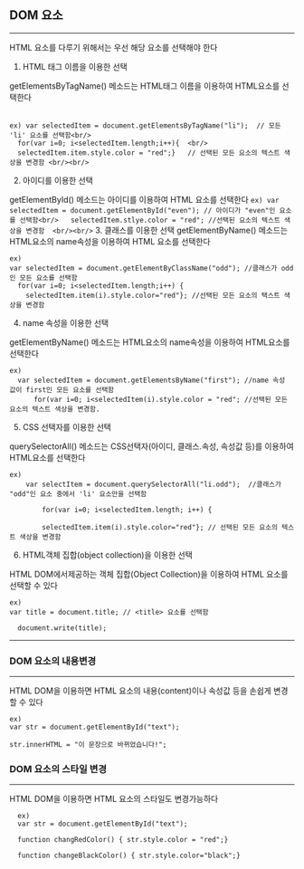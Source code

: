 ## DOM 요소
---

HTML 요소를 다루기 위해서는 우선 해당 요소를 선택해야 한다
1. HTML 태그 이름을 이용한 선택<br/>  
  
  getElementsByTagName() 메소드는 HTML태그 이름을 이용하여 HTML요소를 선택한다  <br/><br/>
  ```
  ex) var selectedItem = document.getElementsByTagName("li");  // 모든 'li' 요소를 선택함<br/>
  for(var i=0; i<selectedItem.length;i++){  <br/>
  selectedItem.item.style.color = "red";}   // 선택된 모든 요소의 텍스트 색상을 변경함 <br/><br/>
  ```
2. 아이디를 이용한 선택
  
  getElementById() 메소드는 아이디를 이용하여 HTML 요소를 선택한다
  ``
  ex) var selectedItem = document.getElementById("even"); // 아이디가 "even"인 요소를 선택함<br/>
  selectedItem.stlye.color = "red"; //선택된 요소의 텍스트 색상을 변경함  <br/><br/>
  ``
3. 클래스를 이용한 선택 
  getElementByName() 메소드는 HTML요소의 name속성을 이용하여 HTML 요소를 선택한다 
  ```
  ex) 
  var selectedItem = document.getElementByClassName("odd"); //클래스가 odd인 모든 요소를 선택함
  for(var i=0; i<selectedItem.length;i++) {                                                
    selectedItem.item(i).style.color="red"}; //선택된 모든 요소의 택스트 색상을 변경함  
  ```
4. name 속성을 이용한 선택
  
  getElementByName() 메소드는 HTML요소의 name속성을 이용하여 HTML요소를 선택한다 
  ```
  ex)
    var selectedItem = document.getElementsByName("first"); //name 속성 값이 first인 모든 요소를 선택함 
      for(var i=0; i<selectedItem(i).style.color = "red"; //선택된 모든 요소의 텍스트 색상을 변경함.  
  ```
5. CSS 선택자를 이용한 선택  

  querySelectorAll() 메소드는 CSS선택자(아이디, 클래스.속성, 속성값 등)를 이용하여 HTML요소를 선택한다
  ```
  ex)
      var selectItem = document.querySelectorAll("li.odd");  //클래스가 "odd"인 요소 중에서 'li' 요소만을 선택함  

        for(var i=0; i<selectedItem.length; i++) { 
        
        selectedItem.item(i).style.color="red"}; // 선택된 모든 요소의 텍스트 색상을 변경함  
  ```
6. HTML객체 집합(object collection)을 이용한 선택

  HTML DOM에서제공하는 객체 집합(Object Collection)을 이용하여 HTML 요소를 선택할 수 있다
  ```
  ex)
  var title = document.title; // <title> 요소를 선택함  
  
  document.write(title); 
  ```
  ---
 ### DOM 요소의 내용변경
  ---
  HTML DOM을 이용하면 HTML 요소의 내용(content)이나 속성값 등을 손쉽게 변경할 수 있다 
  ```
  ex) 
  var str = document.getElementById("text");
  
  str.innerHTML = "이 문장으로 바뀌었습니다!";
  ```
  
  ### DOM 요소의 스타일 변경
  ---
  HTML DOM을 이용하면 HTML 요소의 스타일도 변경가능하다
  ```
    ex) 
    var str = document.getElementById("text");  
    
    function changRedColor() { str.style.color = "red";}  
    
    function changeBlackColor() { str.style.color="black";} 
  ```
